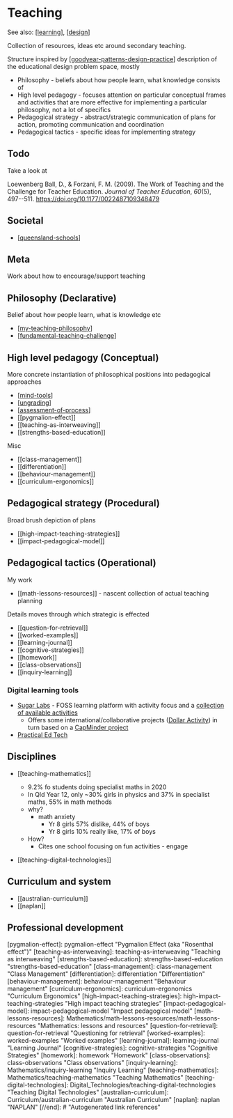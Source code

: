 # Teaching 

See also: [[learning]], [[design]]

Collection of resources, ideas etc around secondary teaching.

Structure inspired by [[goodyear-patterns-design-practice]] description of the educational design problem space, mostly

- Philosophy - beliefs about how people learn, what knowledge consists of
- High level pedagogy - focuses attention on particular conceptual frames and activities that are more effective for implementing a particular philosophy, not a lot of specifics
- Pedagogical strategy - abstract/strategic communication of plans for action, promoting communication and coordination
- Pedagogical tactics - specific ideas for implementing strategy

## Todo

Take a look at

Loewenberg Ball, D., & Forzani, F. M. (2009). The Work of Teaching and the Challenge for Teacher Education. *Journal of Teacher Education*, *60*(5), 497--511. <https://doi.org/10.1177/0022487109348479>

## Societal

- [[queensland-schools]]

## Meta 

Work about how to encourage/support teaching

## Philosophy (Declarative)

Belief about how people learn, what is knowledge etc

- [[my-teaching-philosophy]]
- [[fundamental-teaching-challenge]]

## High level pedagogy (Conceptual)

More concrete instantiation of philosophical positions into pedagogical approaches

- [[mind-tools]] 
- [[ungrading]]
- [[assessment-of-process]]
- [[pygmalion-effect]]
- [[teaching-as-interweaving]]
- [[strengths-based-education]]

Misc

- [[class-management]]
- [[differentiation]]
- [[behaviour-management]]
- [[curriculum-ergonomics]]

## Pedagogical strategy (Procedural)

Broad brush depiction of plans

- [[high-impact-teaching-strategies]]
- [[impact-pedagogical-model]]

## Pedagogical tactics (Operational)

My work

- [[math-lessons-resources]] - nascent collection of actual teaching planning

Details moves through which strategic is effected 

- [[question-for-retrieval]]
- [[worked-examples]]
- [[learning-journal]]
- [[cognitive-strategies]]
- [[homework]]
- [[class-observations]]
- [[inquiry-learning]]

### Digital learning tools

- [Sugar Labs](https://www.sugarlabs.org/) - FOSS learning platform with activity focus and a [collection of available activities](https://activities.sugarlabs.org/en-US/sugar/) 
  - Offers some international/collaborative projects ([Dollar Activity](https://try.sugarizer.org/activities/DollarStreet.activity/index.html?aid=a342be3c-6eaa-4466-90ea-5cfea5005503&a=org.olpcfrance.DollarStreet&n=Dollar%20Street)) in turn based on a [CapMinder project](https://www.gapminder.org/dollar-street)
- [Practical Ed Tech](https://practicaledtech.com/)

## Disciplines

- [[teaching-mathematics]]
  - 9.2% fo students doing specialist maths in 2020 
  - In Qld Year 12, only ~30% girls in physics and 37% in specialist maths, 55% in math methods
  - why?
    - math anxiety 
      - Yr 8 girls 57% dislike, 44% of boys
      - Yr 8 girls 10% really like, 17% of boys
  - How?
    - Cites one school focusing on fun activities - engage

- [[teaching-digital-technologies]]

## Curriculum and system 

- [[australian-curriculum]]
- [[naplan]]

## Professional development

[//begin]: # "Autogenerated link references for markdown compatibility"
[learning]: ../Learning/learning "Learning"
[design]: ../Design/design "Design"
[goodyear-patterns-design-practice]: ../Paper-Summaries/goodyear-patterns-design-practice "Patterns, pattern languages and design practice"
[queensland-schools]: Digital_Technologies/queensland-schools "Queensland Schools"
[my-teaching-philosophy]: my-teaching-philosophy "My Teaching Philosophy"
[fundamental-teaching-challenge]: fundamental-teaching-challenge "The fundamental challenge to teaching"
[mind-tools]: mind-tools "Mind Tools (and Mindstorms)"
[ungrading]: ungrading "Ungrading"
[assessment-of-process]: Assessment/assessment-of-process "Assessment of process"
[pygmalion-effect]: pygmalion-effect "Pygmalion Effect (aka "Rosenthal effect")"
[teaching-as-interweaving]: teaching-as-interweaving "Teaching as interweaving"
[strengths-based-education]: strengths-based-education "strengths-based-education"
[class-management]: class-management "Class Management"
[differentiation]: differentiation "Differentiation"
[behaviour-management]: behaviour-management "Behaviour management"
[curriculum-ergonomics]: curriculum-ergonomics "Curriculum Ergonomics"
[high-impact-teaching-strategies]: high-impact-teaching-strategies "High impact teaching strategies"
[impact-pedagogical-model]: impact-pedagogical-model "Impact pedagogical model"
[math-lessons-resources]: Mathematics/math-lessons-resources/math-lessons-resources "Mathematics: lessons and resources"
[question-for-retrieval]: question-for-retrieval "Questioning for retrieval"
[worked-examples]: worked-examples "Worked examples"
[learning-journal]: learning-journal "Learning Journal"
[cognitive-strategies]: cognitive-strategies "Cognitive Strategies"
[homework]: homework "Homework"
[class-observations]: class-observations "Class observations"
[inquiry-learning]: Mathematics/inquiry-learning "Inquiry Learning"
[teaching-mathematics]: Mathematics/teaching-mathematics "Teaching Mathematics"
[teaching-digital-technologies]: Digital_Technologies/teaching-digital-technologies "Teaching Digital Technologies"
[australian-curriculum]: Curriculum/australian-curriculum "Australian Curriculum"
[naplan]: naplan "NAPLAN"
[//end]: # "Autogenerated link references"